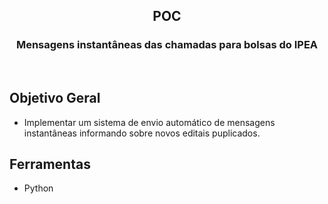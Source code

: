 <p align="center">
  
  <h2 align="center">POC</h2>
  <h3 align="center">Mensagens instantâneas das chamadas para bolsas do IPEA</h3>
  
</p>

<br>

## Objetivo Geral
- Implementar um sistema de envio automático de mensagens instantâneas informando sobre novos editais puplicados.

## Ferramentas
- Python